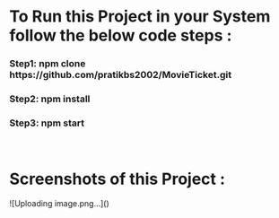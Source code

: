<h1>To Run this Project in your System follow the below code steps : </h1>
<h3>
Step1: npm clone https://github.com/pratikbs2002/MovieTicket.git
</h3>
<h3>
Step2: npm install
</h3>
<h3>
Step3: npm start
</h3>
</br>
<h1>Screenshots of this Project : </h1>
![Uploading image.png…]()

